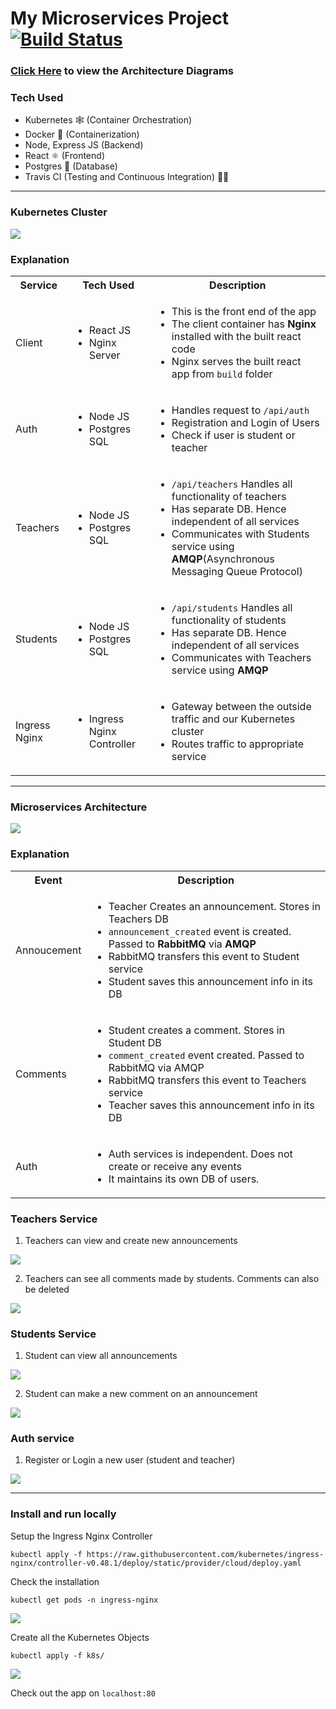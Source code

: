# My Microservices Project [![Build Status](https://www.travis-ci.com/udeshyaG/microservices-classroom-app.svg?branch=master)](https://www.travis-ci.com/udeshyaG/microservices-classroom-app)

### [Click Here](https://lucid.app/lucidchart/invitations/accept/inv_f0ee79fc-296e-4ed6-b33d-ff46a0e353ad) to view the Architecture Diagrams

### Tech Used

- Kubernetes 🕸 (Container Orchestration)
- Docker 🐳 (Containerization)
- Node, Express JS (Backend)
- React ⚛ (Frontend)
- Postgres 🐘 (Database)
- Travis CI (Testing and Continuous Integration) 👷‍♂️

---

### Kubernetes Cluster
<img src="screenshots/classroom-k8s-arch.JPG" />

### Explanation
<table>
    <tbody>
    <tr>
      <th>Service</th>
      <th>Tech Used</th>
      <th>Description</th>
    </tr>
    <tr>
      <td>Client</td>
      <td>
        <ul>
          <li>React JS</li>
          <li>Nginx Server</li>
        </ul>
      </td>
      <td>
        <ul>
          <li>This is the front end of the app</li>
          <li>The client container has <strong>Nginx</strong> installed with the built react code</li>
          <li>Nginx serves the built react app from <code>build</code> folder</li>
        </ul>
      </td>
    </tr>
    <tr>
      <td>Auth</td>
      <td>
        <ul>
          <li>Node JS</li>
          <li>Postgres SQL</li>
        </ul>
      </td>
      <td>
        <ul>
          <li>Handles request to <code>/api/auth</code></li>
          <li>Registration and Login of Users</li>
          <li>Check if user is student or teacher</li>
        </ul>
      </td>
    </tr>
    <tr>
      <td>Teachers</td>
      <td>
        <ul>
          <li>Node JS</li>
          <li>Postgres SQL</li>
        </ul>
      </td>
      <td>
        <ul>
          <li><code>/api/teachers</code> Handles all functionality of teachers</li>
          <li>Has separate DB. Hence independent of all services</li>
          <li>Communicates with Students service using <strong>AMQP</strong>(Asynchronous Messaging Queue Protocol)</li>
        </ul>
      </td>
    </tr>
    <tr>
      <td>Students</td>
      <td>
        <ul>
          <li>Node JS</li>
          <li>Postgres SQL</li>
        </ul>
      </td>
      <td>
        <ul>
          <li><code>/api/students</code> Handles all functionality of students</li>
          <li>Has separate DB. Hence independent of all services</li>
          <li>Communicates with Teachers service using <strong>AMQP</strong></li>
        </ul>
      </td>
    </tr>
    <tr>
      <td>Ingress Nginx</td>
      <td>
        <ul>
          <li>Ingress Nginx Controller</li>
        </ul>
      </td>
      <td>
        <ul>
          <li>Gateway between the outside traffic and our Kubernetes cluster</li>
          <li>Routes traffic to appropriate service</li>
        </ul>
      </td>
    </tr>
  </tbody>
</table>

---

### Microservices Architecture
<img src="screenshots/classroom-k8s-microservice.JPG" />

### Explanation
<table>
  <tbody>
    <tr>
      <th>Event</th>
      <th>Description</th>
    </tr>
    <tr>
      <td>Annoucement</td>
      <td>
        <ul>
          <li>Teacher Creates an announcement. Stores in Teachers DB</li>
          <li><code>announcement_created</code> event is created. Passed to <strong>RabbitMQ</strong> via <strong>AMQP</strong></li>
          <li>RabbitMQ transfers this event to Student service</li>
          <li>Student saves this announcement info in its DB</li>
        </ul>
      </td>
    </tr>
    <tr>
      <td>Comments</td>
      <td>
        <ul>
          <li>Student creates a comment. Stores in Student DB</li>
          <li><code>comment_created</code> event created. Passed to RabbitMQ via AMQP</li>
          <li>RabbitMQ transfers this event to Teachers service</li>
          <li>Teacher saves this announcement info in its DB</li>
        </ul>
      </td>
    </tr>
    <tr>
      <td>Auth</td>
      <td>
        <ul>
          <li>Auth services is independent. Does not create or receive any events</li>
          <li>It maintains its own DB of users.</li>
        </ul>
      </td>
    </tr>
  </tbody>
</table>

### Teachers Service
1. Teachers can view and create new announcements 
<img src="screenshots/classroom-ss-teacher-ann.JPG">

2. Teachers can see all comments made by students. Comments can also be deleted
<img src="screenshots/classroom-ss-teachers-comment.JPG">

### Students Service 
1. Student can view all announcements
<img src="screenshots/classroom-ss-students-ann.JPG">

2. Student can make a new comment on an announcement
<img src="screenshots/classroom-ss-students-comments.JPG">

### Auth service 
1. Register or Login a new user (student and teacher)
<img src="screenshots/classroom-ss-auth-register.JPG">

---

### Install and run locally
Setup the Ingress Nginx Controller
```
kubectl apply -f https://raw.githubusercontent.com/kubernetes/ingress-nginx/controller-v0.48.1/deploy/static/provider/cloud/deploy.yaml
```

Check the installation
```
kubectl get pods -n ingress-nginx
```
<img src="screenshots/classroom-ingress-nginx.JPG">

Create all the Kubernetes Objects
```
kubectl apply -f k8s/
```
<img src="screenshots/classroom-ss-create-objects.JPG">

Check out the app on `localhost:80`